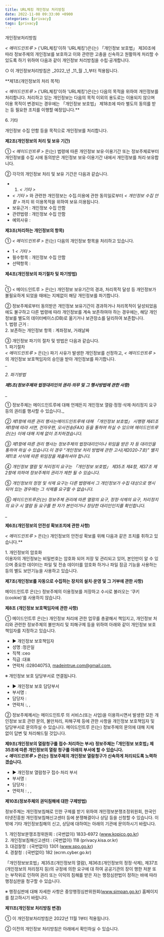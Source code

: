 ```yaml
---
title: URL체킹 개인정보 처리방침 
date: 2022-11-08 09:33:00 +0900
categories: [privacy]
tags: [privacy]
---
```


개인정보처리방침

_< 메이드인트루 >_ ('URL체킹'이하 'URL체킹')은(는) 「개인정보 보호법」 제30조에 따라 정보주체의 개인정보를 보호하고 이와 관련한 고충을 신속하고 원활하게 처리할 수 있도록 하기 위하여 다음과 같이 개인정보 처리방침을 수립·공개합니다.

○ 이 개인정보처리방침은 _2022_년 _11_월 _1_부터 적용됩니다.

  

**제1조(개인정보의 처리 목적)  
  
_< 메이드인트루 >_ ('URL체킹'이하 'URL체킹')은(는) 다음의 목적을 위하여 개인정보를 처리합니다. 처리하고 있는 개인정보는 다음의 목적 이외의 용도로는 이용되지 않으며 이용 목적이 변경되는 경우에는 「개인정보 보호법」 제18조에 따라 별도의 동의를 받는 등 필요한 조치를 이행할 예정입니다.**

6\. 기타

개인정보 수집 안함 등을 목적으로 개인정보를 처리합니다.

  
  

**제2조(개인정보의 처리 및 보유 기간)**  
  
① _< 메이드인트루 >_ 은(는) 법령에 따른 개인정보 보유·이용기간 또는 정보주체로부터 개인정보를 수집 시에 동의받은 개인정보 보유·이용기간 내에서 개인정보를 처리·보유합니다.  
  
② 각각의 개인정보 처리 및 보유 기간은 다음과 같습니다.

*   1. _< 기타 >_
*   _< 기타 >_ 와 관련한 개인정보는 수집.이용에 관한 동의일로부터 _< 개인정보 수집 안함 >_ 까지 위 이용목적을 위하여 보유.이용됩니다.
*   보유근거 : 개인정보 수집 안함
*   관련법령 : 개인정보 수집 안함
*   예외사유 :

  
  

**제3조(처리하는 개인정보의 항목)**  
  
① _< 메이드인트루 >_ 은(는) 다음의 개인정보 항목을 처리하고 있습니다.

*   1 _< 기타 >_
*   필수항목 : 개인정보 수집 안함
*   선택항목 :

  
  

**제4조(개인정보의 파기절차 및 파기방법)**

_  
① < 메이드인트루 > 은(는) 개인정보 보유기간의 경과, 처리목적 달성 등 개인정보가 불필요하게 되었을 때에는 지체없이 해당 개인정보를 파기합니다.  
  
② 정보주체로부터 동의받은 개인정보 보유기간이 경과하거나 처리목적이 달성되었음에도 불구하고 다른 법령에 따라 개인정보를 계속 보존하여야 하는 경우에는, 해당 개인정보를 별도의 데이터베이스(DB)로 옮기거나 보관장소를 달리하여 보존합니다.  
1\. 법령 근거 :  
2\. 보존하는 개인정보 항목 : 계좌정보, 거래날짜  
  
③ 개인정보 파기의 절차 및 방법은 다음과 같습니다.  
1\. 파기절차  
_< 메이드인트루 >_ 은(는) 파기 사유가 발생한 개인정보를 선정하고, _< 메이드인트루 >_ 의 개인정보 보호책임자의 승인을 받아 개인정보를 파기합니다.  
_

_2\. 파기방법_

_**제5조(정보주체와 법정대리인의 권리·의무 및 그 행사방법에 관한 사항)**_

_  
  
① 정보주체는 메이드인트루에 대해 언제든지 개인정보 열람·정정·삭제·처리정지 요구 등의 권리를 행사할 수 있습니다._

_② 제1항에 따른 권리 행사는메이드인트루에 대해 「개인정보 보호법」 시행령 제41조제1항에 따라 서면, 전자우편, 모사전송(FAX) 등을 통하여 하실 수 있으며 메이드인트루은(는) 이에 대해 지체 없이 조치하겠습니다._

_③ 제1항에 따른 권리 행사는 정보주체의 법정대리인이나 위임을 받은 자 등 대리인을 통하여 하실 수 있습니다.이 경우 “개인정보 처리 방법에 관한 고시(제2020-7호)” 별지 제11호 서식에 따른 위임장을 제출하셔야 합니다._

_④ 개인정보 열람 및 처리정지 요구는 「개인정보 보호법」 제35조 제4항, 제37조 제2항에 의하여 정보주체의 권리가 제한 될 수 있습니다._

_⑤ 개인정보의 정정 및 삭제 요구는 다른 법령에서 그 개인정보가 수집 대상으로 명시되어 있는 경우에는 그 삭제를 요구할 수 없습니다._

_⑥ 메이드인트루은(는) 정보주체 권리에 따른 열람의 요구, 정정·삭제의 요구, 처리정지의 요구 시 열람 등 요구를 한 자가 본인이거나 정당한 대리인인지를 확인합니다._

_  
  

**제6조(개인정보의 안전성 확보조치에 관한 사항)**
  
_< 메이드인트루 >_ 은(는) 개인정보의 안전성 확보를 위해 다음과 같은 조치를 취하고 있습니다.**

1\. 개인정보의 암호화  
이용자의 개인정보는 비밀번호는 암호화 되어 저장 및 관리되고 있어, 본인만이 알 수 있으며 중요한 데이터는 파일 및 전송 데이터를 암호화 하거나 파일 잠금 기능을 사용하는 등의 별도 보안기능을 사용하고 있습니다.  
  

  
  

**제7조(개인정보를 자동으로 수집하는 장치의 설치·운영 및 그 거부에 관한 사항)**

  
  
메이드인트루 은(는) 정보주체의 이용정보를 저장하고 수시로 불러오는 ‘쿠키(cookie)’를 사용하지 않습니다.

**제8조 (개인정보 보호책임자에 관한 사항)**

① 메이드인트루 은(는) 개인정보 처리에 관한 업무를 총괄해서 책임지고, 개인정보 처리와 관련한 정보주체의 불만처리 및 피해구제 등을 위하여 아래와 같이 개인정보 보호책임자를 지정하고 있습니다.

*   ▶ 개인정보 보호책임자
*   성명 :정은일
*   직책 :ceo
*   직급 :대표
*   연락처 :028040753, madeintrue.com@gmail.com,

※ 개인정보 보호 담당부서로 연결됩니다.

*   ▶ 개인정보 보호 담당부서
*   부서명 :
*   담당자 :
*   연락처 :, ,

② 정보주체께서는 메이드인트루 의 서비스(또는 사업)을 이용하시면서 발생한 모든 개인정보 보호 관련 문의, 불만처리, 피해구제 등에 관한 사항을 개인정보 보호책임자 및 담당부서로 문의하실 수 있습니다. 메이드인트루 은(는) 정보주체의 문의에 대해 지체 없이 답변 및 처리해드릴 것입니다.

**제9조(개인정보의 열람청구를 접수·처리하는 부서) 
정보주체는 ｢개인정보 보호법｣ 제35조에 따른 개인정보의 열람 청구를 아래의 부서에 할 수 있습니다.  
_< 메이드인트루 >_ 은(는) 정보주체의 개인정보 열람청구가 신속하게 처리되도록 노력하겠습니다.**

*   ▶ 개인정보 열람청구 접수·처리 부서
*   부서명 :
*   담당자 :
*   연락처 : , ,

  
  

**제10조(정보주체의 권익침해에 대한 구제방법)**

  
  
정보주체는 개인정보침해로 인한 구제를 받기 위하여 개인정보분쟁조정위원회, 한국인터넷진흥원 개인정보침해신고센터 등에 분쟁해결이나 상담 등을 신청할 수 있습니다. 이 밖에 기타 개인정보침해의 신고, 상담에 대하여는 아래의 기관에 문의하시기 바랍니다.  
  
1\. 개인정보분쟁조정위원회 : (국번없이) 1833-6972 (www.kopico.go.kr)  
2\. 개인정보침해신고센터 : (국번없이) 118 (privacy.kisa.or.kr)  
3\. 대검찰청 : (국번없이) 1301 (www.spo.go.kr)  
4\. 경찰청 : (국번없이) 182 (ecrm.cyber.go.kr)  
  
「개인정보보호법」제35조(개인정보의 열람), 제36조(개인정보의 정정·삭제), 제37조(개인정보의 처리정지 등)의 규정에 의한 요구에 대 하여 공공기관의 장이 행한 처분 또는 부작위로 인하여 권리 또는 이익의 침해를 받은 자는 행정심판법이 정하는 바에 따라 행정심판을 청구할 수 있습니다.  
  
※ 행정심판에 대해 자세한 사항은 중앙행정심판위원회(www.simpan.go.kr) 홈페이지를 참고하시기 바랍니다.  
  

**제11조(개인정보 처리방침 변경)**

  

① 이 개인정보처리방침은 2022년 11월 1부터 적용됩니다.

② 이전의 개인정보 처리방침은 아래에서 확인하실 수 있습니다.


